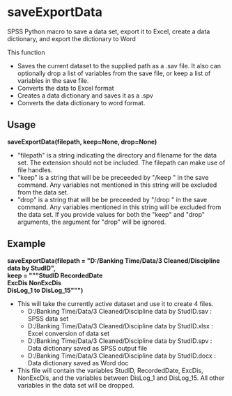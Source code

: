 # saveExportData

SPSS Python macro to save a data set, export it to Excel, create a data dictionary, and export the dictionary to Word

This function 
* Saves the current dataset to the supplied path as a .sav file. It also can optionally drop a list of variables from the save file, or keep a list of variables in the save file.
* Converts the data to Excel format
* Creates a data dictionary and saves it as a .spv
* Converts the data dictionary to word format.

## Usage
**saveExportData(filepath, keep=None, drop=None)**
* "filepath" is a string indicating the directory and filename for the data set. The extension should not be included. The filepath can make use of file handles.
* "keep" is a string that will be be preceeded by "/keep " in the save command. Any variables not mentioned in this string will be excluded from the data set.
* "drop" is a string that will be be preceeded by "/drop " in the save command. Any variables mentioned in this string will be excluded from the data set. If you provide values for both the "keep" and "drop" arguments, the argument for "drop" will be ignored.

## Example
**saveExportData(filepath = "D:/Banking Time/Data/3 Cleaned/Discipline data by StudID",  
keep = """StudID RecordedDate  
  ExcDis NonExcDis  
  DisLog_1 to DisLog_15""")**
* This will take the currently active dataset and use it to create 4 files.
  * D:/Banking Time/Data/3 Cleaned/Discipline data by StudID.sav : SPSS data set
  * D:/Banking Time/Data/3 Cleaned/Discipline data by StudID.xlsx : Excel conversion of data set
  * D:/Banking Time/Data/3 Cleaned/Discipline data by StudID.spv : Data dictionary saved as SPSS output file
  * D:/Banking Time/Data/3 Cleaned/Discipline data by StudID.docx : Data dictionary saved as Word doc
* This file will contain the variables StudID, RecordedDate, ExcDis, NonExcDis, and  the variables between DisLog_1 and DisLog_15. All other variables in the data set will be dropped.
